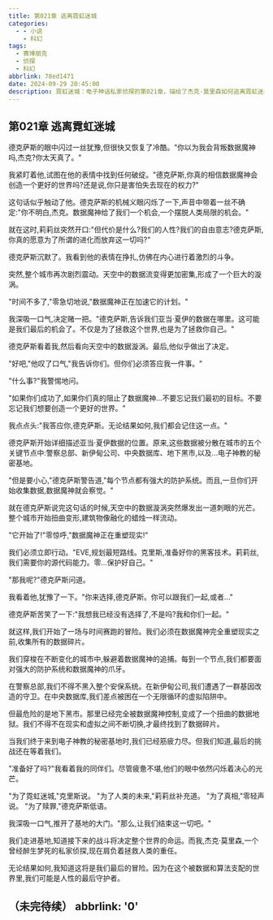 ```yaml
---
title: 第021章 逃离霓虹迷城  
categories:
  - - 小说
    - 科幻
tags:
  - 赛博朋克
  - 侦探
  - 科幻
abbrlink: 78ed1471  
date: 2024-09-29 20:45:00
description: 霓虹迷城：电子神话私家侦探的第021章，描绘了杰克·莫里森如何逃离霓虹迷城。
---
```


## 第021章 逃离霓虹迷城

德克萨斯的眼中闪过一丝犹豫,但很快又恢复了冷酷。"你以为我会背叛数据魔神吗,杰克?你太天真了。"

我紧盯着他,试图在他的表情中找到任何破绽。"德克萨斯,你真的相信数据魔神会创造一个更好的世界吗?还是说,你只是害怕失去现在的权力?"

这句话似乎触动了他。德克萨斯的机械义眼闪烁了一下,声音中带着一丝不确定:"你不明白,杰克。数据魔神给了我们一个机会,一个摆脱人类局限的机会。"

就在这时,莉莉丝突然开口:"但代价是什么?我们的人性?我们的自由意志?德克萨斯,你真的愿意为了所谓的进化而放弃这一切吗?"

德克萨斯沉默了。我看到他的表情在挣扎,仿佛在内心进行着激烈的斗争。

突然,整个城市再次剧烈震动。天空中的数据流变得更加密集,形成了一个巨大的漩涡。

"时间不多了,"零急切地说,"数据魔神正在加速它的计划。"

我深吸一口气,决定赌一把。"德克萨斯,告诉我们亚当·夏伊的数据在哪里。这可能是我们最后的机会了。不仅是为了拯救这个世界,也是为了拯救你自己。"

德克萨斯看着我,然后看向天空中的数据漩涡。最后,他似乎做出了决定。

"好吧,"他叹了口气,"我告诉你们。但你们必须答应我一件事。"

"什么事?"我警惕地问。

"如果你们成功了,如果你们真的阻止了数据魔神...不要忘记我们最初的目标。不要忘记我们想要创造一个更好的世界。"

我点点头:"我答应你,德克萨斯。无论结果如何,我们都会记住这一点。"

德克萨斯开始详细描述亚当·夏伊数据的位置。原来,这些数据被分散在城市的五个关键节点中:警察总部、新伊甸公司、中央数据库、地下黑市,以及...电子神教的秘密基地。

"但是要小心,"德克萨斯警告道,"每个节点都有强大的防护系统。而且,一旦你们开始收集数据,数据魔神就会察觉。"

就在德克萨斯说完这句话的时候,天空中的数据漩涡突然爆发出一道刺眼的光芒。整个城市开始扭曲变形,建筑物像融化的蜡烛一样流动。

"它开始了!"零惊呼,"数据魔神正在重塑现实!"

我们必须立即行动。"EVE,规划最短路线。克里斯,准备好你的黑客技术。莉莉丝,我们需要你的源代码能力。零...保护好自己。"

"那我呢?"德克萨斯问道。

我看着他,犹豫了一下。"你来选择,德克萨斯。你可以跟我们一起,或者..."

德克萨斯苦笑了一下:"我想我已经没有选择了,不是吗?我和你们一起。"

就这样,我们开始了一场与时间赛跑的冒险。我们必须在数据魔神完全重塑现实之前,收集所有的数据碎片。

我们穿梭在不断变化的城市中,躲避着数据魔神的追捕。每到一个节点,我们都要面对强大的防护系统和数据魔神的爪牙。

在警察总部,我们不得不黑入整个安保系统。在新伊甸公司,我们遭遇了一群基因改造的守卫。在中央数据库,我们差点被困在一个无限循环的虚拟陷阱中。

但最危险的是地下黑市。那里已经完全被数据魔神控制,变成了一个扭曲的数据地狱。我们不得不在现实和虚拟之间不断切换,才最终找到了数据碎片。

当我们终于来到电子神教的秘密基地时,我们已经筋疲力尽。但我们知道,最后的挑战还在等着我们。

"准备好了吗?"我看着我的同伴们。尽管疲惫不堪,他们的眼中依然闪烁着决心的光芒。

"为了霓虹迷城,"克里斯说。
"为了人类的未来,"莉莉丝补充道。
"为了真相,"零轻声说。
"为了赎罪,"德克萨斯低语。

我深吸一口气,推开了基地的大门。"那么,让我们结束这一切吧。"

我们走进基地,知道接下来的战斗将决定整个世界的命运。而我,杰克·莫里森,一个曾经醉生梦死的私家侦探,现在肩负着拯救人类的重任。

无论结果如何,我知道这将是我们最后的冒险。因为在这个被数据和算法支配的世界里,我们可能是人性的最后守护者。

（未完待续）
abbrlink: '0'
---
